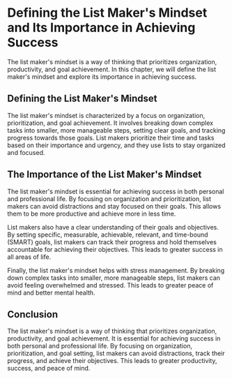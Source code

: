 Defining the List Maker's Mindset and Its Importance in Achieving Success
=======================================================================================

The list maker's mindset is a way of thinking that prioritizes organization, productivity, and goal achievement. In this chapter, we will define the list maker's mindset and explore its importance in achieving success.

Defining the List Maker's Mindset
---------------------------------

The list maker's mindset is characterized by a focus on organization, prioritization, and goal achievement. It involves breaking down complex tasks into smaller, more manageable steps, setting clear goals, and tracking progress towards those goals. List makers prioritize their time and tasks based on their importance and urgency, and they use lists to stay organized and focused.

The Importance of the List Maker's Mindset
------------------------------------------

The list maker's mindset is essential for achieving success in both personal and professional life. By focusing on organization and prioritization, list makers can avoid distractions and stay focused on their goals. This allows them to be more productive and achieve more in less time.

List makers also have a clear understanding of their goals and objectives. By setting specific, measurable, achievable, relevant, and time-bound (SMART) goals, list makers can track their progress and hold themselves accountable for achieving their objectives. This leads to greater success in all areas of life.

Finally, the list maker's mindset helps with stress management. By breaking down complex tasks into smaller, more manageable steps, list makers can avoid feeling overwhelmed and stressed. This leads to greater peace of mind and better mental health.

Conclusion
----------

The list maker's mindset is a way of thinking that prioritizes organization, productivity, and goal achievement. It is essential for achieving success in both personal and professional life. By focusing on organization, prioritization, and goal setting, list makers can avoid distractions, track their progress, and achieve their objectives. This leads to greater productivity, success, and peace of mind.
